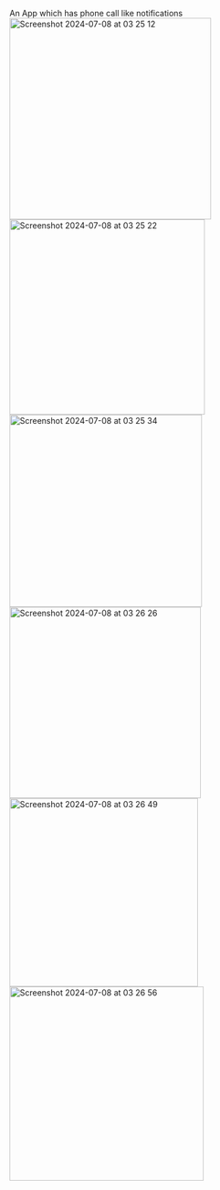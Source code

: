An App which has phone call like notifications
<img width="353" alt="Screenshot 2024-07-08 at 03 25 12" src="https://github.com/DarshReddy/Notifs/assets/33743239/ff1dc962-3f0b-4f28-a46f-5a88be442bc4">
<img width="342" alt="Screenshot 2024-07-08 at 03 25 22" src="https://github.com/DarshReddy/Notifs/assets/33743239/6e51ffad-3b9c-4bca-8f86-bf33d526230c">
<img width="337" alt="Screenshot 2024-07-08 at 03 25 34" src="https://github.com/DarshReddy/Notifs/assets/33743239/d6a76837-fe1c-4361-98ad-ca603a510639">
<img width="335" alt="Screenshot 2024-07-08 at 03 26 26" src="https://github.com/DarshReddy/Notifs/assets/33743239/96dda150-5d65-459e-b8fb-18461bf3e16a">
<img width="330" alt="Screenshot 2024-07-08 at 03 26 49" src="https://github.com/DarshReddy/Notifs/assets/33743239/659e47b8-2a87-4b2d-84d9-8796e2627fbb">
<img width="340" alt="Screenshot 2024-07-08 at 03 26 56" src="https://github.com/DarshReddy/Notifs/assets/33743239/9364a41a-25fe-491c-b906-fc1c2af1ae6c">
